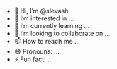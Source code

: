 - 👋 Hi, I’m @slevash
- 👀 I’m interested in ...
- 🌱 I’m currently learning ...
- 💞️ I’m looking to collaborate on ...
- 📫 How to reach me ...
- 😄 Pronouns: ...
- ⚡ Fun fact: ...

<!---
slevash/slevash is a ✨ special ✨ repository because its `README.md` (this file) appears on your GitHub profile.
You can click the Preview link to take a look at your changes.
--->
